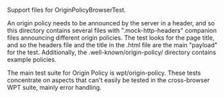 Support files for OriginPolicyBrowserTest.

An origin policy needs to be announced by the server in a header, and so this
directory contains several files with ".mock-http-headers" companion files
announcing different origin policies. The test looks for the page title, and so
the headers file and the title in the .html file are the main "payload" for
the test. Additionally, the .well-known/origin-policy/ directory contains
example policies.

The main test suite for Origin Policy is wpt/origin-policy. These tests
concentrate on aspects that can't easily be tested in the cross-browser WPT
suite, mainly error handling.
